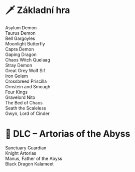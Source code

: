 # 🗡️ Základní hra<br>
Asylum Demon<br>
Taurus Demon<br>
Bell Gargoyles<br>
Moonlight Butterfly<br>
Capra Demon<br>
Gaping Dragon<br>
Chaos Witch Quelaag<br>
Stray Demon<br>
Great Grey Wolf Sif<br>
Iron Golem<br>
Crossbreed Priscilla<br>
Ornstein and Smough<br>
Four Kings<br>
Gravelord Nito<br>
The Bed of Chaos<br>
Seath the Scaleless<br>
Gwyn, Lord of Cinder<br>

# 🌌 DLC – Artorias of the Abyss
Sanctuary Guardian<br>
Knight Artorias<br>
Manus, Father of the Abyss<br>
Black Dragon Kalameet<br>
